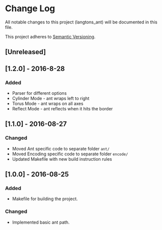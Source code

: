 # Change Log
All notable changes to this project (langtons_ant) will be documented in this file.

This project adheres to [Semantic Versioning](http://semver.org/).

## [Unreleased]

## [1.2.0] - 2016-8-28

### Added 
- Parser for different options
- Cylinder Mode - ant wraps left to right
- Torus Mode - ant wraps on all axes
- Reflect Mode - ant reflects when it hits the border

## [1.1.0] - 2016-08-27

### Changed
- Moved Ant specific code to separate folder `ant/`
- Moved Encoding specific code to separate folder `encode/`
- Updated Makefile with new build instruction rules

## [1.0.0] - 2016-08-25

### Added
- Makefile for building the project.

### Changed
- Implemented basic ant path.
